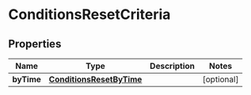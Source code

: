 

# ConditionsResetCriteria

## Properties

Name | Type | Description | Notes
------------ | ------------- | ------------- | -------------
**byTime** | [**ConditionsResetByTime**](ConditionsResetByTime.md) |  |  [optional]



